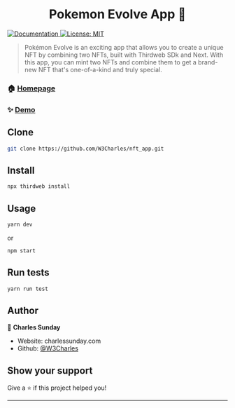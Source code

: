 <h1 align="center">Pokemon Evolve App 👋</h1>
<p>
  <a href="https://github.com/W3Charles/nft_app/blob/main/README.md" target="_blank">
    <img alt="Documentation" src="https://img.shields.io/badge/documentation-yes-brightgreen.svg" />
  </a>
  <a href="#" target="_blank">
    <img alt="License: MIT" src="https://img.shields.io/badge/License-MIT-yellow.svg" />
  </a>
</p>

> Pokémon Evolve is an exciting app that allows you to create a unique NFT by combining two NFTs, built with Thirdweb SDk and Next. With this app, you can mint two NFTs and combine them to get a brand-new NFT that's one-of-a-kind and truly special.

### 🏠 [Homepage](https://github.com/W3Charles/nft_app)

### ✨ [Demo](https://nft.charlessunday.com)

## Clone

```sh
git clone https://github.com/W3Charles/nft_app.git
```

## Install

```sh
npx thirdweb install
```

## Usage

```sh
yarn dev
```
or
```sh
npm start
```

## Run tests

```sh
yarn run test
```

## Author

👤 **Charles Sunday**

* Website: charlessunday.com
* Github: [@W3Charles](https://github.com/W3Charles)

## Show your support

Give a ⭐️ if this project helped you!

***

